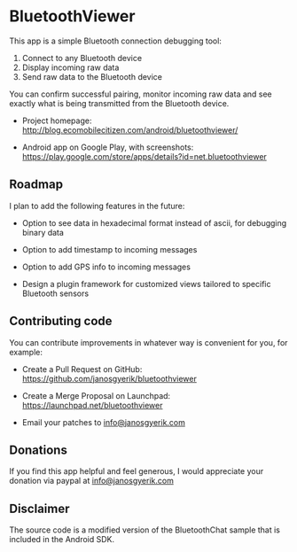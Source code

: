 BluetoothViewer
===============
This app is a simple Bluetooth connection debugging tool:

1. Connect to any Bluetooth device
2. Display incoming raw data
3. Send raw data to the Bluetooth device

You can confirm successful pairing, monitor incoming raw data and see
exactly what is being transmitted from the Bluetooth device.

* Project homepage:
  http://blog.ecomobilecitizen.com/android/bluetoothviewer/

* Android app on Google Play, with screenshots:
  https://play.google.com/store/apps/details?id=net.bluetoothviewer


Roadmap
-------
I plan to add the following features in the future:

* Option to see data in hexadecimal format instead of ascii,
  for debugging binary data

* Option to add timestamp to incoming messages

* Option to add GPS info to incoming messages

* Design a plugin framework for customized views tailored to specific
  Bluetooth sensors


Contributing code
-----------------
You can contribute improvements in whatever way is convenient for you, for example:

* Create a Pull Request on GitHub:
  https://github.com/janosgyerik/bluetoothviewer

* Create a Merge Proposal on Launchpad:
  https://launchpad.net/bluetoothviewer

* Email your patches to info@janosgyerik.com


Donations
---------
If you find this app helpful and feel generous,
I would appreciate your donation via paypal at info@janosgyerik.com


Disclaimer
----------
The source code is a modified version of the BluetoothChat sample
that is included in the Android SDK.


